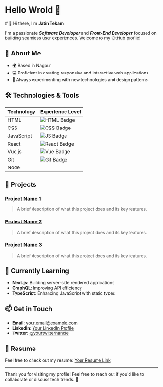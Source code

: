 <h1>Hello Wrold 👋 </h1>
# 👋 Hi there, I'm <strong>Jatin Tekam</strong>

I'm a passionate ***Software Developer*** and ***Front-End Developer*** focused on building seamless user experiences. Welcome to my GitHub profile!

## 🚀 About Me

- 🌍 Based in Nagpur
- 💻 Proficient in creating responsive and interactive web applications
- 🎨 Always experimenting with new technologies and design patterns

## 🛠️ Technologies & Tools

| Technology       | Experience Level    |                                                                                               
|------------------|---------------------|
| HTML             | ![HTML Badge](https://img.shields.io/badge/-HTML-3A8E2D?style=flat&logo=html5&logoColor=fff) |
| CSS              | ![CSS Badge](https://img.shields.io/badge/-CSS-3A8E2D?style=flat&logo=css3&logoColor=fff) |
| JavaScript       | ![JS Badge](https://img.shields.io/badge/-JavaScript-3A8E2D?style=flat&logo=javascript&logoColor=fff) |
| React            | ![React Badge](https://img.shields.io/badge/-React-3A8E2D?style=flat&logo=react&logoColor=fff) |
| Vue.js           | ![Vue Badge](https://img.shields.io/badge/-Vue.js-3A8E2D?style=flat&logo=vuedotjs&logoColor=fff) |
| Git              | ![Git Badge](https://img.shields.io/badge/-Git-3A8E2D?style=flat&logo=git&logoColor=fff) |
| Node
## 🌟 Projects

### [Project Name 1](https://github.com/yourusername/project1)
> A brief description of what this project does and its key features.

### [Project Name 2](https://github.com/yourusername/project2)
> A brief description of what this project does and its key features.

### [Project Name 3](https://github.com/yourusername/project3)
> A brief description of what this project does and its key features.

## 🌱 Currently Learning

- **Next.js**: Building server-side rendered applications
- **GraphQL**: Improving API efficiency
- **TypeScript**: Enhancing JavaScript with static types

## 📫 Get in Touch

- **Email**: [your.email@example.com](mailto:your.email@example.com)
- **LinkedIn**: [Your LinkedIn Profile](https://www.linkedin.com/in/yourprofile)
- **Twitter**: [@yourtwitterhandle](https://twitter.com/yourtwitterhandle)

## 💼 Resume

Feel free to check out my resume: [Your Resume Link](https://yourlink.com)

---

Thank you for visiting my profile! Feel free to reach out if you'd like to collaborate or discuss tech trends. 🚀

